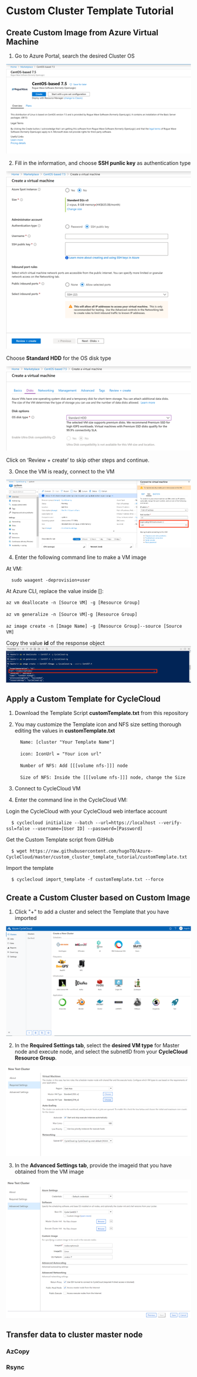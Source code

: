 # Custom Cluster Template Tutorial
## Create Custom Image from Azure Virtual Machine 
1. Go to Azure Portal, search the desired Cluster OS

![](./img/imageVM.png)

2. Fill in the information, and choose **SSH punlic key** as authentication type

![](./img/imageVMSSH.png)

Choose **Standard HDD** for the OS disk type

![](./img/chooseHDD.png)

Click on ‘Review + create’ to skip other steps and continue.

3. Once the VM is ready, connect to the VM

![](./img/connectImageVM.png)

4. Enter the following command line to make a VM image

At VM: 

      sudo waagent -deprovision+user

At Azure CLI, replace the value inside []: 

    az vm deallocate -n [Source VM] -g [Resource Group]

    az vm generalize -n [Source VM]-g [Resource Group]

    az image create -n [Image Name] -g [Resource Group]--source [Source VM]

Copy the value **id** of the response object
![](./img/ImageResponse.png)

## Apply a Custom Template for CycleCloud

1. Download the Template Script **customTemplate.txt** from this repository

2. You may customize the Template icon and NFS size setting thorough editing the values in **customTemplate.txt**

         Name: [cluster "Your Template Name"]

         icon: IconUrl = "Your icon url"

         Number of NFS: Add [[[volume nfs-]]] node

         Size of NFS: Inside the [[[volume nfs-]]] node, change the Size

3. Connect to CycleCloud VM

4. Enter the command line in the CycleCloud VM:

Login the CycleCloud with your CycleCloud web interface account

      $ cyclecloud initialize --batch --url=https://localhost --verify-ssl=false --username=[User ID] --password=[Password]

Get the Custom Template script from GitHub

      $ wget https://raw.githubusercontent.com/hugoTO/Azure-CycleCloud/master/custom_cluster_template_tutorial/customTemplate.txt

Import the template

      $ cyclecloud import_template -f customTemplate.txt --force

## Create a Custom Cluster based on Custom Image
1. Click "+" to add a cluster and select the Template that you have imported

![](./img/createTemplate.png)

2. In the **Required Settings tab**, select the **desired VM type** for Master node and execute node, and select the subnetID from your **CycleCloud Resource Group**.

![](./img/clusterRequiredTab.png)

3. In the **Advanced Settings tab**, provide the imageid that you have obtained from the VM image 

![](./img/clusterAdvancedTab.png)

## Transfer data to cluster master node
### AzCopy

### Rsync 
